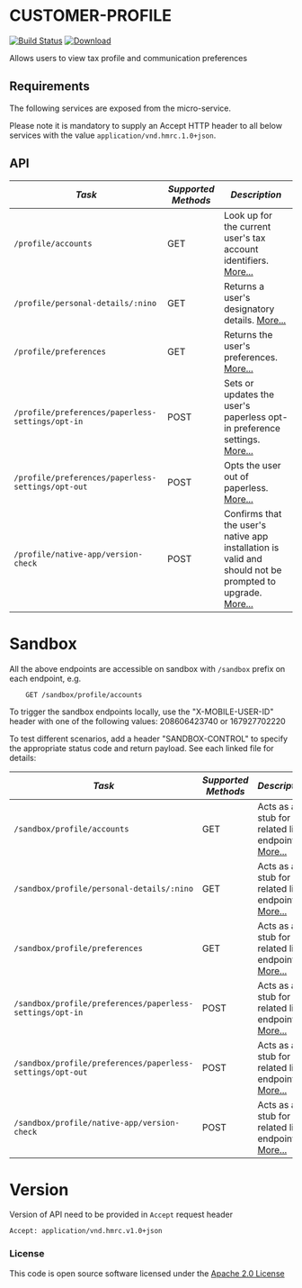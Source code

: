 # CUSTOMER-PROFILE

[![Build Status](https://travis-ci.org/hmrc/customer-profile.svg?branch=master)](https://travis-ci.org/hmrc/customer-profile) [ ![Download](https://api.bintray.com/packages/hmrc/releases/customer-profile/images/download.svg) ](https://bintray.com/hmrc/releases/customer-profile/_latestVersion)

Allows users to view tax profile and communication preferences


Requirements
------------

The following services are exposed from the micro-service.

Please note it is mandatory to supply an Accept HTTP header to all below services with the value ```application/vnd.hmrc.1.0+json```.


API
---

| *Task* | *Supported Methods* | *Description* |
|--------|----|----|
| ```/profile/accounts``` | GET | Look up for the current user's tax account identifiers. [More...](docs/accounts.md)  |
| ```/profile/personal-details/:nino``` | GET | Returns a user's designatory details. [More...](docs/personalDetails.md)  |
| ```/profile/preferences``` | GET | Returns the user's preferences. [More...](docs/preferences.md)|
| ```/profile/preferences/paperless-settings/opt-in``` | POST | Sets or updates the user's paperless opt-in preference settings. [More...](docs/paperlessSettingsOptIn.md)|
| ```/profile/preferences/paperless-settings/opt-out``` | POST | Opts the user out of paperless. [More...](docs/paperlessSettingsOptOut.md)|
| ```/profile/native-app/version-check``` | POST | Confirms that the user's native app installation is valid and should not be prompted to upgrade. [More...](docs/versionCheck.md)|

# Sandbox
All the above endpoints are accessible on sandbox with `/sandbox` prefix on each endpoint, e.g.
```
    GET /sandbox/profile/accounts
```

To trigger the sandbox endpoints locally, use the "X-MOBILE-USER-ID" header with one of the following values:
208606423740 or 167927702220

To test different scenarios, add a header "SANDBOX-CONTROL" to specify the appropriate status code and return payload. 
See each linked file for details:

| *Task* | *Supported Methods* | *Description* |
|--------|----|----|
| ```/sandbox/profile/accounts``` | GET | Acts as a stub for the related live endpoint. [More...](docs/sandbox/accounts.md)  |
| ```/sandbox/profile/personal-details/:nino``` | GET | Acts as a stub for the related live endpoint. [More...](docs/sandbox/personalDetails.md)  |
| ```/sandbox/profile/preferences``` | GET | Acts as a stub for the related live endpoint. [More...](docs/sandbox/preferences.md)|
| ```/sandbox/profile/preferences/paperless-settings/opt-in``` | POST | Acts as a stub for the related live endpoint. [More...](docs/sandbox/paperlessSettingsOptIn.md)|
| ```/sandbox/profile/preferences/paperless-settings/opt-out``` | POST | Acts as a stub for the related live endpoint. [More...](docs/sandbox/paperlessSettingsOptOut.md)|
| ```/sandbox/profile/native-app/version-check``` | POST | Acts as a stub for the related live endpoint. [More...](docs/sandbox/versionCheck.md)|



# Version
Version of API need to be provided in `Accept` request header
```
Accept: application/vnd.hmrc.v1.0+json
```


### License

This code is open source software licensed under the [Apache 2.0 License]("http://www.apache.org/licenses/LICENSE-2.0.html")
